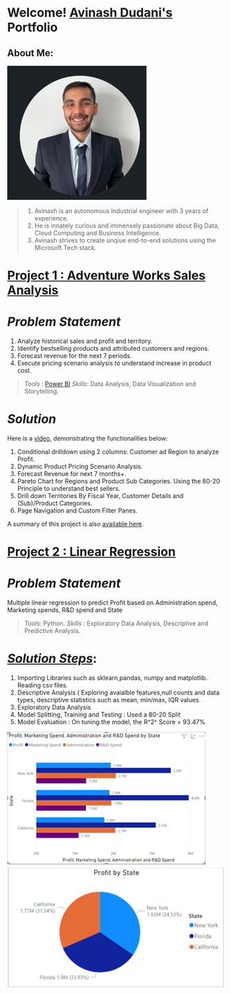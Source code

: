 # Welcome! [Avinash Dudani's](https://www.linkedin.com/in/avinash-dudani/) Portfolio

## About Me:

![](https://github.com/avixd/dudaniavinash.github.io/blob/main/images/Capture.PNG)
> 1. Avinash is an autonomous Industrial engineer with 3 years of experience.
> 2. He is innately curious and immensely passionate about Big Data, Cloud Computing and Business Intelligence.
> 3. Avinash strives to create unqiue end-to-end solutions using the Microsoft Tech stack.


# [Project 1 : Adventure Works Sales Analysis](https://github.com/avixd/Adventure-Works-Sales-Analysis)

# *Problem Statement*
1. Analyze historical sales and profit and territory.
2. Identify bestselling products and attributed customers and regions.
3. Forecast revenue for the next 7 periods.
4. Execute pricing scenario analysis to understand increase in product cost.

> *Tools* : [Power BI](https://www.credly.com/badges/f0925474-6b3f-4455-9b44-a1576025a9e6/linked_in_profile)
> *Skills*: Data Analysis, Data Visualization and Storytelling.

# *Solution*
Here is a [video](https://1drv.ms/v/s!AkGuKJKxOlnAgQrVkaSbRyKB1Oef?e=cjUtrh), demonstrating the functionalities below:
1. Conditional drilldown using 2 columns: Customer ad Region to analyze Profit.
2. Dynamic Product Pricing Scenario Analysis.
3. Forecast Revenue for next 7 months+.
4. Pareto Chart for Regions and Product Sub Categories. Using the 80-20 Principle to understand best sellers.
5. Drill down Territories By Fiscal Year, Customer Details and (Sub)/Product Categories.
6. Page Navigation and Custom Filter Panes.

A summary of this project is also [available here](https://1drv.ms/b/s!AkGuKJKxOlnAgQnnpK9jm-kMUHM6?e=ko3cGO).


# [Project 2 : Linear Regression ](https://github.com/avixd/MultipleLinearRegressioninPython)
# *Problem Statement*
Multiple linear regression to predict Profit based on Administration spend, Marketing spends, R&D spend and State

> *Tools*:  Python. 
> *Skills* : Exploratory Data Analysis, Descriptive and Predictive Analysis.

# [*Solution Steps*](https://1drv.ms/b/s!AkGuKJKxOlnAgQxHIJK4HfocT9F8?e=j7FkPX):
1. Importing Libraries such as sklearn,pandas, numpy and matplotlib. Reading csv files.
2. Descriptive Analysis ( Exploring avaialble features,null counts and data types, descriptive statistics such as mean, min/max, IQR values.
3. Exploratory Data Analysis
4. Model Splitting, Training and Testing : Used a 80-20 Split
5. Model Evaluation : On tuning the model, the R^2^ Score = 93.47%


![](https://github.com/avixd/dudaniavinash.github.io/blob/main/images/profit2.png)
![](https://github.com/avixd/dudaniavinash.github.io/blob/main/images/profit.png)



